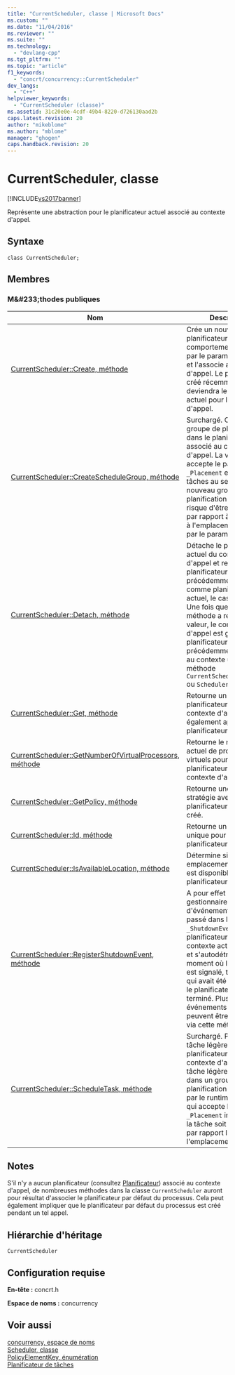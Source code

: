 ```yaml
---
title: "CurrentScheduler, classe | Microsoft Docs"
ms.custom: ""
ms.date: "11/04/2016"
ms.reviewer: ""
ms.suite: ""
ms.technology: 
  - "devlang-cpp"
ms.tgt_pltfrm: ""
ms.topic: "article"
f1_keywords: 
  - "concrt/concurrency::CurrentScheduler"
dev_langs: 
  - "C++"
helpviewer_keywords: 
  - "CurrentScheduler (classe)"
ms.assetid: 31c20e0e-4cdf-49b4-8220-d726130aad2b
caps.latest.revision: 20
author: "mikeblome"
ms.author: "mblome"
manager: "ghogen"
caps.handback.revision: 20
---
```

# CurrentScheduler, classe
[!INCLUDE[vs2017banner](../../../assembler/inline/includes/vs2017banner.md)]

Représente une abstraction pour le planificateur actuel associé au contexte d'appel.  
  
## Syntaxe  
  
```  
class CurrentScheduler;  
```  
  
## Membres  
  
### M&\#233;thodes publiques  
  
|Nom|Description|  
|---------|-----------------|  
|[CurrentScheduler::Create, méthode](../Topic/CurrentScheduler::Create%20Method.md)|Crée un nouveau planificateur dont le comportement est décrit par le paramètre `_Policy` et l'associe au contexte d'appel.  Le planificateur créé récemment deviendra le planificateur actuel pour le contexte d'appel.|  
|[CurrentScheduler::CreateScheduleGroup, méthode](../Topic/CurrentScheduler::CreateScheduleGroup%20Method.md)|Surchargé.  Crée un groupe de planification dans le planificateur associé au contexte d'appel.  La version qui accepte le paramètre `_Placement` entraîne des tâches au sein du nouveau groupe de planification créé un risque d'être influencé par rapport à l'exécution à l'emplacement spécifié par le paramètre.|  
|[CurrentScheduler::Detach, méthode](../Topic/CurrentScheduler::Detach%20Method.md)|Détache le planificateur actuel du contexte d'appel et restaure le planificateur précédemment associé comme planificateur actuel, le cas échéant.  Une fois que cette méthode a retourné une valeur, le contexte d'appel est géré par le planificateur précédemment attaché au contexte utilisant la méthode `CurrentScheduler::Create` ou `Scheduler::Attach`.|  
|[CurrentScheduler::Get, méthode](../Topic/CurrentScheduler::Get%20Method.md)|Retourne un pointeur au planificateur associé au contexte d'appel, également appelé planificateur actuel.|  
|[CurrentScheduler::GetNumberOfVirtualProcessors, méthode](../Topic/CurrentScheduler::GetNumberOfVirtualProcessors%20Method.md)|Retourne le nombre actuel de processeurs virtuels pour le planificateur associé au contexte d'appel.|  
|[CurrentScheduler::GetPolicy, méthode](../Topic/CurrentScheduler::GetPolicy%20Method.md)|Retourne une copie de la stratégie avec laquelle le planificateur actuel a été créé.|  
|[CurrentScheduler::Id, méthode](../Topic/CurrentScheduler::Id%20Method.md)|Retourne un identificateur unique pour le planificateur actuel.|  
|[CurrentScheduler::IsAvailableLocation, méthode](../Topic/CurrentScheduler::IsAvailableLocation%20Method.md)|Détermine si un emplacement spécifique est disponible sur le planificateur actuel.|  
|[CurrentScheduler::RegisterShutdownEvent, méthode](../Topic/CurrentScheduler::RegisterShutdownEvent%20Method.md)|A pour effet de signaler le gestionnaire d'événements Windows passé dans le paramètre `_ShutdownEvent` lorsque le planificateur associé au contexte actuel s'arrête et s'autodétruit.  Au moment où l'événement est signalé, tout le travail qui avait été planifié par le planificateur est terminé.  Plusieurs événements d'arrêt peuvent être enregistrés via cette méthode.|  
|[CurrentScheduler::ScheduleTask, méthode](../Topic/CurrentScheduler::ScheduleTask%20Method.md)|Surchargé.  Planifie une tâche légère dans le planificateur associé au contexte d'appel.  La tâche légère sera placée dans un groupe de planification déterminé par le runtime.  La version qui accepte le paramètre `_Placement` implique que la tâche soit influencée par rapport l'exécution à l'emplacement indiqué.|  
  
## Notes  
 S'il n'y a aucun planificateur \(consultez [Planificateur](../../../parallel/concrt/reference/scheduler-class.md)\) associé au contexte d'appel, de nombreuses méthodes dans la classe `CurrentScheduler` auront pour résultat d'associer le planificateur par défaut du processus.  Cela peut également impliquer que le planificateur par défaut du processus est créé pendant un tel appel.  
  
## Hiérarchie d'héritage  
 `CurrentScheduler`  
  
## Configuration requise  
 **En\-tête :** concrt.h  
  
 **Espace de noms :** concurrency  
  
## Voir aussi  
 [concurrency, espace de noms](../../../parallel/concrt/reference/concurrency-namespace.md)   
 [Scheduler, classe](../../../parallel/concrt/reference/scheduler-class.md)   
 [PolicyElementKey, énumération](../Topic/PolicyElementKey%20Enumeration.md)   
 [Planificateur de tâches](../../../parallel/concrt/task-scheduler-concurrency-runtime.md)